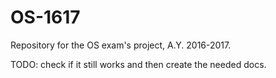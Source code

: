 # OS-1617

Repository for the OS exam's project, A.Y. 2016-2017.

TODO: check if it still works and then create the needed docs.
